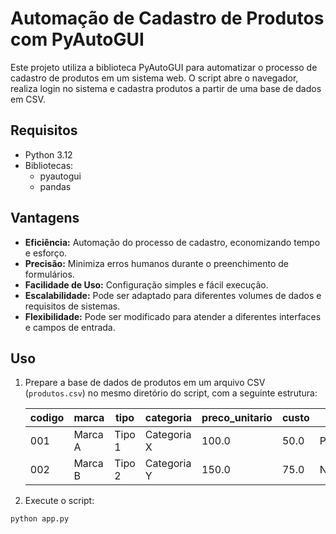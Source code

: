 # Automação de Cadastro de Produtos com PyAutoGUI

Este projeto utiliza a biblioteca PyAutoGUI para automatizar o processo de cadastro de produtos em um sistema web. O script abre o navegador, realiza login no sistema e cadastra produtos a partir de uma base de dados em CSV.

## Requisitos

- Python 3.12
- Bibliotecas:
  - pyautogui
  - pandas

## Vantagens

- **Eficiência:** Automação do processo de cadastro, economizando tempo e esforço.
- **Precisão:** Minimiza erros humanos durante o preenchimento de formulários.
- **Facilidade de Uso:** Configuração simples e fácil execução.
- **Escalabilidade:** Pode ser adaptado para diferentes volumes de dados e requisitos de sistemas.
- **Flexibilidade:** Pode ser modificado para atender a diferentes interfaces e campos de entrada.

## Uso

1. Prepare a base de dados de produtos em um arquivo CSV (`produtos.csv`) no mesmo diretório do script, com a seguinte estrutura:

   | codigo | marca        | tipo        | categoria     | preco_unitario | custo | obs    |
   |--------|--------------|-------------|---------------|----------------|-------|--------|
   | 001    | Marca A      | Tipo 1      | Categoria X   | 100.0          | 50.0  | Promo  |
   | 002    | Marca B      | Tipo 2      | Categoria Y   | 150.0          | 75.0  | NaN    |

2. Execute o script:

```bash
python app.py
